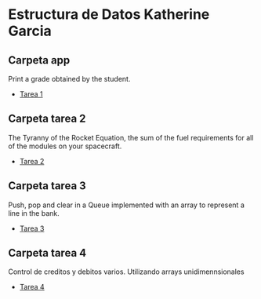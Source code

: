 # Estructura de Datos Katherine Garcia

## Carpeta app 
Print a grade obtained by the student.
- <a href="https://github.com/katherineggs/estructura-datos/tree/master/app">Tarea 1</a>

## Carpeta tarea 2
The Tyranny of the Rocket Equation, the sum of the fuel requirements for all of the modules on your spacecraft.
- <a href="https://github.com/katherineggs/estructura-datos/tree/master/tarea2">Tarea 2</a>

## Carpeta tarea 3 
Push, pop and clear in a Queue implemented with an array to represent a line in the bank.
- <a href="https://github.com/katherineggs/estructura-datos/tree/master/tarea3">Tarea 3</a>

## Carpeta tarea 4 
Control de creditos y debitos varios. Utilizando arrays unidimennsionales
- <a href="https://github.com/katherineggs/estructura-datos/tree/master/Tarea4">Tarea 4</a>